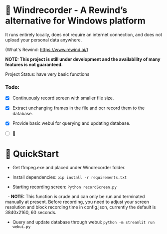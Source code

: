 # 🦝 Windrecorder - A Rewind’s alternative for Windows platform

It runs entirely locally, does not require an internet connection, and does not upload your personal data anywhere.

(What's Rewind: https://www.rewind.ai/)


**NOTE: This project is still under development and the availability of many features is not guaranteed.**

Project Status: have very basic functions


### Todo:
- [x] Continuously record screen with smaller file size.
- [x] Extract unchanging frames in the file and ocr record them to the database.
- [x] Provide basic webui for querying and updating database.
- [ ] 🤔


# 🦝 QuickStart

- Get ffmpeg.exe and placed under Windrecorder folder.

- Install dependencies: `pip install -r requirements.txt`

- Starting recording screen: `Python recordScreen.py`

  - **NOTE:** This function is crude and can only be run and terminated manually at present. Before recording, you need to adjust your screen resolution and block recording time in config.json, currently the default is 3840x2160, 60 seconds.

- Query and update database through webui: `python -m streamlit run webui.py`